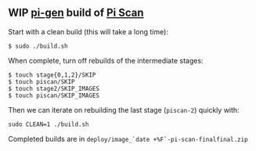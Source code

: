 ## WIP [pi-gen][] build of [Pi Scan][]

Start with a clean build (this will take a long time):

```
$ sudo ./build.sh
```

When complete, turn off rebuilds of the intermediate stages:

```
$ touch stage{0,1,2}/SKIP
$ touch piscan/SKIP
$ touch stage2/SKIP_IMAGES
$ touch piscan/SKIP_IMAGES
```

Then we can iterate on rebuilding the last stage (`piscan-2`) quickly with:

```
sudo CLEAN=1 ./build.sh
```

Completed builds are in ``deploy/image_`date +%F`-pi-scan-finalfinal.zip``

[pi-gen]: https://github.com/RPi-Distro/pi-gen
[Pi Scan]: https://github.com/Tenrec-Builders/pi-scan
